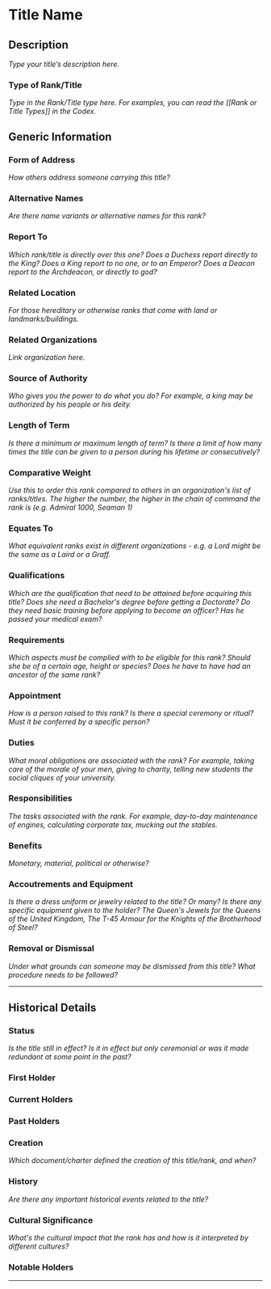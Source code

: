 # Title Name

## Description
*Type your title’s description here.*

### Type of Rank/Title
*Type in the Rank/Title type here. For examples, you can read the [[Rank or Title Types]] in the Codex.*


## Generic Information
### Form of Address
*How others address someone carrying this title?*

### Alternative Names
*Are there name variants or alternative names for this rank?*

### Report To
*Which rank/title is directly over this one? Does a Duchess report directly to the King? Does a King report to no one, or to an Emperor? Does a Deacon report to the Archdeacon, or directly to god?*

### Related Location
*For those hereditary or otherwise ranks that come with land or landmarks/buildings.*

### Related Organizations
*Link organization here.*

### Source of Authority
*Who gives you the power to do what you do? For example, a king may be authorized by his people or his deity.*

### Length of Term
*Is there a minimum or maximum length of term? Is there a limit of how many times the title can be given to a person during his lifetime or consecutively?*

### Comparative Weight
*Use this to order this rank compared to others in an organization's list of ranks/titles. The higher the number, the higher in the chain of command the rank is (e.g. Admiral 1000, Seaman 1)*

### Equates To
*What equivalent ranks exist in different organizations - e.g. a Lord might be the same as a Laird or a Graff.*

### Qualifications
*Which are the qualification that need to be attained before acquiring this title? Does she need a Bachelor's degree before getting a Doctorate? Do they need basic training before applying to become an officer? Has he passed your medical exam?*

### Requirements
*Which aspects must be complied with to be eligible for this rank? Should she be of a certain age, height or species? Does he have to have had an ancestor of the same rank?*

### Appointment
*How is a person raised to this rank? Is there a special ceremony or ritual? Must it be conferred by a specific person?*

### Duties
*What moral obligations are associated with the rank? For example, taking care of the morale of your men, giving to charity, telling new students the social cliques of your university.*

### Responsibilities
*The tasks associated with the rank. For example, day-to-day maintenance of engines, calculating corporate tax, mucking out the stables.*

### Benefits
*Monetary, material, political or otherwise?*

### Accoutrements and Equipment
*Is there a dress uniform or jewelry related to the title? Or many? Is there any specific equipment given to the holder? The Queen's Jewels for the Queens of the United Kingdom, The T-45 Armour for the Knights of the Brotherhood of Steel?*

### Removal or Dismissal
*Under what grounds can someone may be dismissed from this title? What procedure needs to be followed?*

---

## Historical Details
### Status
*Is the title still in effect? Is it in effect but only ceremonial or was it made redundant at some point in the past?*

### First Holder

### Current Holders

### Past Holders

### Creation
*Which document/charter defined the creation of this title/rank, and when?*

### History
*Are there any important historical events related to the title?*

### Cultural Significance
*What's the cultural impact that the rank has and how is it interpreted by different cultures?*

### Notable Holders

---
